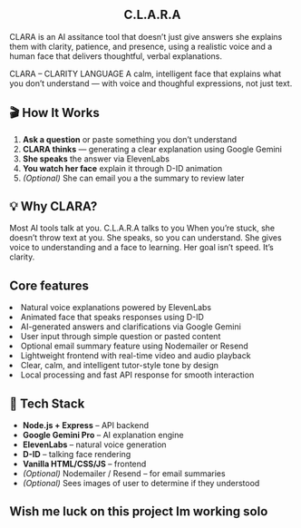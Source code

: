<h2 align = "center"> C.L.A.R.A </h2>
CLARA is an AI assitance tool that doesn’t just give answers she explains them with clarity, patience, and presence, using a realistic voice and a human face that delivers thoughtful, verbal explanations.

CLARA – CLARITY LANGUAGE
A calm, intelligent face that explains what you don’t understand — with voice and thoughful expressions, not just text.

## 🎬 How It Works

1. **Ask a question** or paste something you don’t understand
2. **CLARA thinks** — generating a clear explanation using Google Gemini
3. **She speaks** the answer via ElevenLabs
4. **You watch her face** explain it through D-ID animation
5. _(Optional)_ She can email you a the summary to review later

## 💡 Why CLARA?

Most AI tools talk at you. C.L.A.R.A talks to you When you’re stuck, she doesn’t throw text at you. She speaks, so you can understand. She gives voice to understanding and a face to learning. Her goal isn’t speed. It’s clarity.

## Core features

<li>Natural voice explanations powered by ElevenLabs</li>
<li>Animated face that speaks responses using D-ID</li>
<li>AI-generated answers and clarifications via Google Gemini</li>
<li>User input through simple question or pasted content</li>
<li>Optional email summary feature using Nodemailer or Resend</li>
<li>Lightweight frontend with real-time video and audio playback</li>
<li>Clear, calm, and intelligent tutor-style tone by design</li>
<li>Local processing and fast API response for smooth interaction</li>

## 🔧 Tech Stack

- **Node.js + Express** – API backend
- **Google Gemini Pro** – AI explanation engine
- **ElevenLabs** – natural voice generation
- **D-ID** – talking face rendering
- **Vanilla HTML/CSS/JS** – frontend
- _(Optional)_ Nodemailer / Resend – for email summaries
- _(Optional)_ Sees images of user to determine if they understood

## Wish me luck on this project Im working solo
